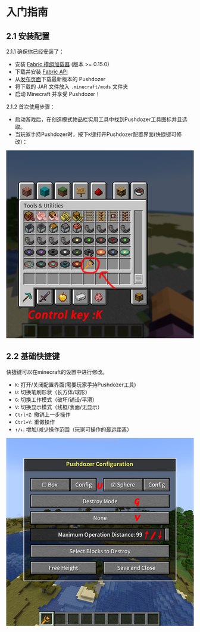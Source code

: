 # 入门指南

## 2.1 安装配置
2.1.1 确保你已经安装了：
   - 安装 [Fabric 模组加载器](https://fabricmc.net/use/) (版本 >= 0.15.0)
   - 下载并安装 [Fabric API](https://www.curseforge.com/minecraft/mc-mods/fabric-api)
   - 从[发布页面](https://github.com/theopote/pushdozer/releases)下载最新版本的 Pushdozer
   - 将下载的 JAR 文件放入 `.minecraft/mods` 文件夹
   - 启动 Minecraft 并享受 Pushdozer！

2.1.2 首次使用步骤：
   - 启动游戏后，在创造模式物品栏实用工具中找到Pushdozer工具图标并且选取。
   - 当玩家手持Pushdozer时，按下`K`键打开Pushdozer配置界面(快捷键可修改)：
   
   ![插入图片](../images/2024-12-19_11.57.09.png)

## 2.2 基础快捷键
快捷键可以在minecraft的设置中进行修改。
- `K`: 打开/关闭配置界面(需要玩家手持Pushdozer工具)
- `U`: 切换笔刷形状（长方体/球形）
- `G`: 切换工作模式（破坏/铺设/平滑）
- `V`: 切换显示模式（线框/表面/无显示）
- `Ctrl+Z`: 撤销上一步操作
- `Ctrl+Y`: 重做操作
- `↑/↓`: 增加/减少操作范围（玩家可操作的最远距离）

![插入图片](../images/2024-12-19_11.58.50.png)
